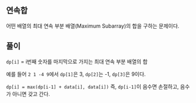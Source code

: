 ## 연속합
어떤 배열의 최대 연속 부분 배열(Maximum Subarray)의 합을 구하는 문제이다.

## 풀이
`dp[i]` = i번째 숫자를 마지막으로 가지는 최대 연속 부분 배열의 합

예를 들어 `2 1 -4 9`에서 `dp[1]`은 3, `dp[2]`는 -1, `dp[3]`은 9이다.

`dp[i] = max(dp[i-1] + data[i], data[i])` 즉, `dp[i-1]`이 음수면 손절하고, 음수가 아니면 갖고 간다.